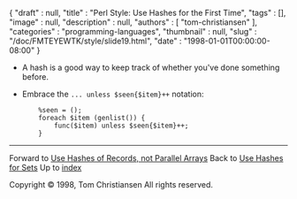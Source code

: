 {
   "draft" : null,
   "title" : "Perl Style: Use Hashes for the First Time",
   "tags" : [],
   "image" : null,
   "description" : null,
   "authors" : [
      "tom-christiansen"
   ],
   "categories" : "programming-languages",
   "thumbnail" : null,
   "slug" : "/doc/FMTEYEWTK/style/slide19.html",
   "date" : "1998-01-01T00:00:00-08:00"
}


-   A hash is a good way to keep track of whether you've done something before.
-   Embrace the `... unless $seen{$item}++` notation:

            %seen = ();
            foreach $item (genlist()) {
                func($item) unless $seen{$item}++;
            }

------------------------------------------------------------------------

Forward to [Use Hashes of Records, not Parallel Arrays](/doc/FMTEYEWTK/style/slide20.html)
Back to [Use Hashes for Sets](/doc/FMTEYEWTK/style/slide18.html)
Up to [index](/doc/FMTEYEWTK/style/slide-index.html)

Copyright © 1998, Tom Christiansen
All rights reserved.
